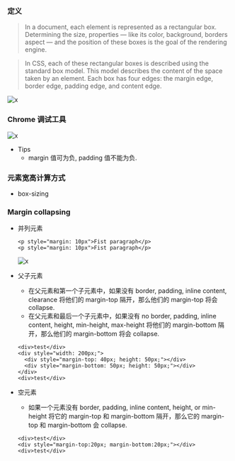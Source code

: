 ### 定义

> In a document, each element is represented as a rectangular box. Determining the size, properties — like its color, background, borders aspect — and the position of these boxes is the goal of the rendering engine.

> In CSS, each of these rectangular boxes is described using the standard box model. This model describes the content of the space taken by an element. Each box has four edges: the margin edge, border edge, padding edge, and content edge.

![x](http://occte31r6.bkt.clouddn.com/blog/images/css-box.png)

### Chrome 调试工具

![x](http://occte31r6.bkt.clouddn.com/blog/images/css-box-chrome.png)

- Tips
  - margin 值可为负, padding 值不能为负.


### 元素宽高计算方式

- box-sizing


### Margin collapsing

- 并列元素

  ```
  <p style="margin: 10px">Fist paragraph</p>
  <p style="margin: 10px">Fist paragraph</p>
  ```

  ![x](http://occte31r6.bkt.clouddn.com/blog/images/margin-sample.png)

- 父子元素
  - 在父元素和第一个子元素中，如果没有 border, padding, inline content, clearance 将他们的 margin-top 隔开，那么他们的 margin-top 将会 collapse.
  - 在父元素和最后一个子元素中，如果没有 no border, padding, inline content, height, min-height, max-height 将他们的 margin-bottom 隔开，那么他们的 margin-bottom 将会 collapse.

  ```
  <div>test</div>
  <div style="width: 200px;">
    <div style="margin-top: 40px; height: 50px;"></div>
    <div style="margin-bottom: 50px; height: 50px;"></div>
  </div>
  <div>test</div>
  ```

- 空元素
  - 如果一个元素没有 border, padding, inline content, height, or min-height 将它的 margin-top 和 margin-bottom 隔开，那么它的 margin-top 和 margin-bottom 会 collapse.

  ```
  <div>test</div>
  <div style="margin-top:20px; margin-bottom:20px;"></div>
  <div>test</div>
  ```
